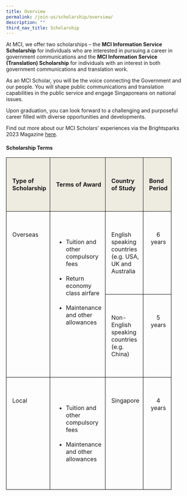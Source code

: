 ```yaml
---
title: Overview
permalink: /join-us/scholarship/overview/
description: ""
third_nav_title: Scholarship
---
```

At MCI, we offer two scholarships – the **MCI Information Service Scholarship** for individuals who are interested in pursuing a career in government communications and the **MCI Information Service (Translation) Scholarship** for individuals with an interest in both government communications and translation work.

As an MCI Scholar, you will be the voice connecting the Government and our people. You will shape public communications and translation capabilities in the public service and engage Singaporeans on national issues.

Upon graduation, you can look forward to a challenging and purposeful career filled with diverse opportunities and developments.

Find out more about our MCI Scholars’ experiences via the Brightsparks 2023 Magazine [here](https://brightsparks.com.sg/magazine/february-2023/mci-keeping-singaporeans-engaged-and-informed.php).

#### Scholarship Terms
  
 <table style="width: 90%; border-collapse: collapse; border: none;" width="90%" cellpadding="0" cellspacing="0" border="1"><tbody><tr><td style="border: 1pt solid windowtext; padding: 12.75pt 7.5pt 12.75pt 12pt; background: #eeece1;">  
&nbsp; &nbsp; &nbsp; &nbsp; &nbsp; &nbsp; <p><strong>Type of Scholarship</strong></p>  
&nbsp; &nbsp; &nbsp; &nbsp; &nbsp; &nbsp; </td><td style="border-top: 1pt solid windowtext; border-right: 1pt solid windowtext; border-bottom: 1pt solid windowtext; border-left: none; padding: 12.75pt 7.5pt 12.75pt 12pt; background: #eeece1;">  
&nbsp; &nbsp; &nbsp; &nbsp; &nbsp; &nbsp; <p><strong>Terms of Award</strong></p>  
&nbsp; &nbsp; &nbsp; &nbsp; &nbsp; &nbsp; </td><td style="border-top: 1pt solid windowtext; border-right: 1pt solid windowtext; border-bottom: 1pt solid windowtext; border-left: none; padding: 12.75pt 7.5pt 12.75pt 12pt; background: #eeece1;">  
&nbsp; &nbsp; &nbsp; &nbsp; &nbsp; &nbsp; <p><strong>Country of Study</strong></p>  
&nbsp; &nbsp; &nbsp; &nbsp; &nbsp; &nbsp; </td><td style="border-top: 1pt solid windowtext; border-right: 1pt solid windowtext; border-bottom: 1pt solid windowtext; border-left: none; padding: 12.75pt 7.5pt 12.75pt 12pt; background: #eeece1;">  
&nbsp; &nbsp; &nbsp; &nbsp; &nbsp; &nbsp; <p><strong>Bond Period</strong></p>  
&nbsp; &nbsp; &nbsp; &nbsp; &nbsp; &nbsp; </td></tr><tr><td style="border-right: 1pt solid windowtext; border-bottom: 1pt solid windowtext; border-left: 1pt solid windowtext; border-top: none; padding: 12.75pt 7.5pt 12.75pt 12pt;" valign="top" rowspan="2">  
&nbsp; &nbsp; &nbsp; &nbsp; &nbsp; &nbsp; <p>Overseas</p>  
&nbsp; &nbsp; &nbsp; &nbsp; &nbsp; &nbsp; </td><td style="border-top: none; border-left: none; border-bottom: 1pt solid windowtext; border-right: 1pt solid windowtext; padding: 12.75pt 7.5pt 12.75pt 12pt;" valign="top" rowspan="2">  
&nbsp; &nbsp; &nbsp; &nbsp; &nbsp; &nbsp; <ul>  
&nbsp; &nbsp; &nbsp; &nbsp; &nbsp; &nbsp; &nbsp; &nbsp; <li>Tuition and other compulsory fees</li>  
&nbsp; &nbsp; &nbsp; &nbsp; &nbsp; &nbsp; &nbsp; &nbsp; <li>Return economy class airfare</li>  
&nbsp; &nbsp; &nbsp; &nbsp; &nbsp; &nbsp; &nbsp; &nbsp; <li>Maintenance and other allowances</li>  
&nbsp; &nbsp; &nbsp; &nbsp; &nbsp; &nbsp; </ul>  
&nbsp; &nbsp; &nbsp; &nbsp; &nbsp; &nbsp; </td><td style="border-top: none; border-left: none; border-bottom: 1pt solid windowtext; border-right: 1pt solid windowtext; padding: 12.75pt 7.5pt 12.75pt 12pt;" valign="top">  
&nbsp; &nbsp; &nbsp; &nbsp; &nbsp; &nbsp; <p>English speaking countries (e.g. USA, UK and Australia</p>  
&nbsp; &nbsp; &nbsp; &nbsp; &nbsp; &nbsp; </td><td style="border-top: none; border-left: none; border-bottom: 1pt solid windowtext; border-right: 1pt solid windowtext; padding: 12.75pt 7.5pt 12.75pt 12pt;" valign="top">  
&nbsp; &nbsp; &nbsp; &nbsp; &nbsp; &nbsp; <p style="text-align: center;">6 years</p>  
&nbsp; &nbsp; &nbsp; &nbsp; &nbsp; &nbsp; </td></tr><tr><td style="border-top: none; border-left: none; border-bottom: 1pt solid windowtext; border-right: 1pt solid windowtext; padding: 12.75pt 7.5pt 12.75pt 12pt;" valign="top">  
&nbsp; &nbsp; &nbsp; &nbsp; &nbsp; &nbsp; <p>Non-English speaking countries (e.g. China)</p>  
&nbsp; &nbsp; &nbsp; &nbsp; &nbsp; &nbsp; </td><td style="border-top: none; border-left: none; border-bottom: 1pt solid windowtext; border-right: 1pt solid windowtext; padding: 12.75pt 7.5pt 12.75pt 12pt;" valign="top">  
&nbsp; &nbsp; &nbsp; &nbsp; &nbsp; &nbsp; <p style="text-align: center;">5 years</p>  
&nbsp; &nbsp; &nbsp; &nbsp; &nbsp; &nbsp; </td></tr><tr><td style="border-right: 1pt solid windowtext; border-bottom: 1pt solid windowtext; border-left: 1pt solid windowtext; border-top: none; padding: 12.75pt 7.5pt 12.75pt 12pt;" valign="top">  
&nbsp; &nbsp; &nbsp; &nbsp; &nbsp; &nbsp; <p>Local</p>  
&nbsp; &nbsp; &nbsp; &nbsp; &nbsp; &nbsp; </td><td style="border-top: none; border-left: none; border-bottom: 1pt solid windowtext; border-right: 1pt solid windowtext; padding: 12.75pt 7.5pt 12.75pt 12pt;" valign="top">  
&nbsp; &nbsp; &nbsp; &nbsp; &nbsp; &nbsp; <ul>  
&nbsp; &nbsp; &nbsp; &nbsp; &nbsp; &nbsp; &nbsp; &nbsp; <li>Tuition and other compulsory fees</li>  
&nbsp; &nbsp; &nbsp; &nbsp; &nbsp; &nbsp; &nbsp; &nbsp; <li>Maintenance and other allowances</li>  
&nbsp; &nbsp; &nbsp; &nbsp; &nbsp; &nbsp; </ul>  
&nbsp; &nbsp; &nbsp; &nbsp; &nbsp; &nbsp; </td><td style="border-top: none; border-left: none; border-bottom: 1pt solid windowtext; border-right: 1pt solid windowtext; padding: 12.75pt 7.5pt 12.75pt 12pt;" valign="top">  
&nbsp; &nbsp; &nbsp; &nbsp; &nbsp; &nbsp; <p>Singapore</p>  
&nbsp; &nbsp; &nbsp; &nbsp; &nbsp; &nbsp; </td><td style="border-top: none; border-left: none; border-bottom: 1pt solid windowtext; border-right: 1pt solid windowtext; padding: 12.75pt 7.5pt 12.75pt 12pt;" valign="top">  
&nbsp; &nbsp; &nbsp; &nbsp; &nbsp; &nbsp; <p style="text-align: center;">4 years</p>  
&nbsp; &nbsp; &nbsp; &nbsp; &nbsp; &nbsp; </td></tr></tbody>  
</table>